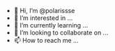 - 👋 Hi, I’m @polarissse
- 👀 I’m interested in ...
- 🌱 I’m currently learning ...
- 💞️ I’m looking to collaborate on ...
- 📫 How to reach me ...

<!---
polarissse/polarissse is a ✨ special ✨ repository because its `README.md` (this file) appears on your GitHub profile.
You can click the Preview link to take a look at your changes.
--->
